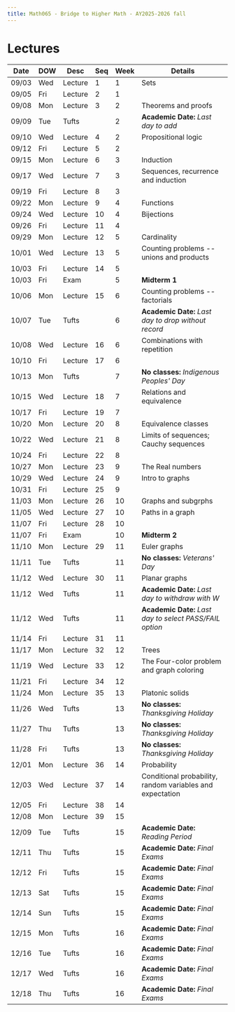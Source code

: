 ```yaml
---
title: Math065 - Bridge to Higher Math - AY2025-2026 fall
---
```


# **Lectures**
  

  | Date  | DOW | Desc    | Seq | Week | Details                                                   |
  |-------|-----|---------|-----|------|-----------------------------------------------------------|
  | 09/03 | Wed | Lecture | 1   | 1    | Sets                                                      |
  | 09/05 | Fri | Lecture | 2   | 1    |                                                           |
  | 09/08 | Mon | Lecture | 3   | 2    | Theorems and proofs                                       |
  | 09/09 | Tue | Tufts   |     | 2    | **Academic Date:** *Last day to add*                      |
  | 09/10 | Wed | Lecture | 4   | 2    | Propositional logic                                       |
  | 09/12 | Fri | Lecture | 5   | 2    |                                                           |
  | 09/15 | Mon | Lecture | 6   | 3    | Induction                                                 |
  | 09/17 | Wed | Lecture | 7   | 3    | Sequences, recurrence and induction                       |
  | 09/19 | Fri | Lecture | 8   | 3    |                                                           |
  | 09/22 | Mon | Lecture | 9   | 4    | Functions                                                 |
  | 09/24 | Wed | Lecture | 10  | 4    | Bijections                                                |
  | 09/26 | Fri | Lecture | 11  | 4    |                                                           |
  | 09/29 | Mon | Lecture | 12  | 5    | Cardinality                                               |
  | 10/01 | Wed | Lecture | 13  | 5    | Counting problems -- unions and products                  |
  | 10/03 | Fri | Lecture | 14  | 5    |                                                           |
  | 10/03 | Fri | Exam    |     | 5    | **Midterm 1**                                             |
  | 10/06 | Mon | Lecture | 15  | 6    | Counting problems -- factorials                           |
  | 10/07 | Tue | Tufts   |     | 6    | **Academic Date:** *Last day to drop without record*      |
  | 10/08 | Wed | Lecture | 16  | 6    | Combinations with repetition                              |
  | 10/10 | Fri | Lecture | 17  | 6    |                                                           |
  | 10/13 | Mon | Tufts   |     | 7    | **No classes:** *Indigenous Peoples' Day*                 |
  | 10/15 | Wed | Lecture | 18  | 7    | Relations and equivalence                                 |
  | 10/17 | Fri | Lecture | 19  | 7    |                                                           |
  | 10/20 | Mon | Lecture | 20  | 8    | Equivalence classes                                       |
  | 10/22 | Wed | Lecture | 21  | 8    | Limits of sequences; Cauchy sequences                     |
  | 10/24 | Fri | Lecture | 22  | 8    |                                                           |
  | 10/27 | Mon | Lecture | 23  | 9    | The Real numbers                                          |
  | 10/29 | Wed | Lecture | 24  | 9    | Intro to graphs                                           |
  | 10/31 | Fri | Lecture | 25  | 9    |                                                           |
  | 11/03 | Mon | Lecture | 26  | 10   | Graphs and subgrphs                                       |
  | 11/05 | Wed | Lecture | 27  | 10   | Paths in a graph                                          |
  | 11/07 | Fri | Lecture | 28  | 10   |                                                           |
  | 11/07 | Fri | Exam    |     | 10   | **Midterm 2**                                             |
  | 11/10 | Mon | Lecture | 29  | 11   | Euler graphs                                              |
  | 11/11 | Tue | Tufts   |     | 11   | **No classes:** *Veterans' Day*                           |
  | 11/12 | Wed | Lecture | 30  | 11   | Planar graphs                                             |
  | 11/12 | Wed | Tufts   |     | 11   | **Academic Date:** *Last day to withdraw with W*          |
  | 11/12 | Wed | Tufts   |     | 11   | **Academic Date:** *Last day to select PASS/FAIL option*  |
  | 11/14 | Fri | Lecture | 31  | 11   |                                                           |
  | 11/17 | Mon | Lecture | 32  | 12   | Trees                                                     |
  | 11/19 | Wed | Lecture | 33  | 12   | The Four-color problem and graph coloring                 |
  | 11/21 | Fri | Lecture | 34  | 12   |                                                           |
  | 11/24 | Mon | Lecture | 35  | 13   | Platonic solids                                           |
  | 11/26 | Wed | Tufts   |     | 13   | **No classes:** *Thanksgiving Holiday*                    |
  | 11/27 | Thu | Tufts   |     | 13   | **No classes:** *Thanksgiving Holiday*                    |
  | 11/28 | Fri | Tufts   |     | 13   | **No classes:** *Thanksgiving Holiday*                    |
  | 12/01 | Mon | Lecture | 36  | 14   | Probability                                               |
  | 12/03 | Wed | Lecture | 37  | 14   | Conditional probability, random variables and expectation |
  | 12/05 | Fri | Lecture | 38  | 14   |                                                           |
  | 12/08 | Mon | Lecture | 39  | 15   |                                                           |
  | 12/09 | Tue | Tufts   |     | 15   | **Academic Date:** *Reading Period*                       |
  | 12/11 | Thu | Tufts   |     | 15   | **Academic Date:** *Final Exams*                          |
  | 12/12 | Fri | Tufts   |     | 15   | **Academic Date:** *Final Exams*                          |
  | 12/13 | Sat | Tufts   |     | 15   | **Academic Date:** *Final Exams*                          |
  | 12/14 | Sun | Tufts   |     | 15   | **Academic Date:** *Final Exams*                          |
  | 12/15 | Mon | Tufts   |     | 16   | **Academic Date:** *Final Exams*                          |
  | 12/16 | Tue | Tufts   |     | 16   | **Academic Date:** *Final Exams*                          |
  | 12/17 | Wed | Tufts   |     | 16   | **Academic Date:** *Final Exams*                          |
  | 12/18 | Thu | Tufts   |     | 16   | **Academic Date:** *Final Exams*                          |
